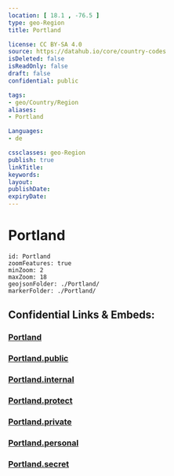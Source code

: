 ```yaml
---
location: [ 18.1 , -76.5 ] 
type: geo-Region
title: Portland

license: CC BY-SA 4.0
source: https://datahub.io/core/country-codes
isDeleted: false
isReadOnly: false
draft: false
confidential: public

tags:
- geo/Country/Region
aliases:
- Portland

Languages:
- de

cssclasses: geo-Region
publish: true
linkTitle: 
keywords: 
layout: 
publishDate: 
expiryDate: 
---
```


# Portland

```leaflet
id: Portland
zoomFeatures: true 
minZoom: 2 
maxZoom: 18
geojsonFolder: ./Portland/
markerFolder: ./Portland/
```


## Confidential Links & Embeds: 

### [Portland](/_Standards/Earth/Continent/America~Caribbean/Jamaica/Parishes~Jamaica/Portland.md) 

### [Portland.public](/_public/Earth/Continent/America~Caribbean/Jamaica/Parishes~Jamaica/Portland.public.md) 

### [Portland.internal](/_internal/Earth/Continent/America~Caribbean/Jamaica/Parishes~Jamaica/Portland.internal.md) 

### [Portland.protect](/_protect/Earth/Continent/America~Caribbean/Jamaica/Parishes~Jamaica/Portland.protect.md) 

### [Portland.private](/_private/Earth/Continent/America~Caribbean/Jamaica/Parishes~Jamaica/Portland.private.md) 

### [Portland.personal](/_personal/Earth/Continent/America~Caribbean/Jamaica/Parishes~Jamaica/Portland.personal.md) 

### [Portland.secret](/_secret/Earth/Continent/America~Caribbean/Jamaica/Parishes~Jamaica/Portland.secret.md)

